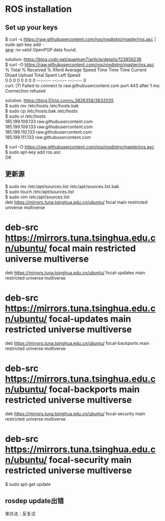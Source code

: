 
# ROS installation

## Set up your keys

$ curl -s https://raw.githubusercontent.com/ros/rosdistro/master/ros.asc | sudo apt-key add -  
gpg: no valid OpenPGP data found.  

solution: https://blog.csdn.net/quantum7/article/details/123856236  
$ curl -O https://raw.githubusercontent.com/ros/rosdistro/master/ros.asc  
  % Total    % Received % Xferd  Average Speed   Time    Time     Time  Current  
                                 Dload  Upload   Total   Spent    Left  Speed  
  0     0    0     0    0     0      0      0 --:--:-- --:--:-- --:--:--     0  
curl: (7) Failed to connect to raw.githubusercontent.com port 443 after 1 ms: Connection refused  

solution: https://blog.51cto.com/u_3826358/3832035  
$ sudo mv /etc/hosts /etc/hosts.bak  
$ sudo cp /etc/hosts.bak /etc/hosts  
$ sudo vi /etc/hosts  
185.199.108.133 raw.githubusercontent.com  
185.199.109.133 raw.githubusercontent.com  
185.199.110.133 raw.githubusercontent.com  
185.199.111.133 raw.githubusercontent.com  

$ curl -O https://raw.githubusercontent.com/ros/rosdistro/master/ros.asc  
$ sudo apt-key add ros.asc  
OK  

## 更新源

$ sudo mv /etc/apt/sources.list /etc/apt/sources.list.bak  
$ sudo touch /etc/apt/sources.list  
$ sudo vim /etc/apt/sources.list  
deb https://mirrors.tuna.tsinghua.edu.cn/ubuntu/ focal main restricted universe multiverse  
# deb-src https://mirrors.tuna.tsinghua.edu.cn/ubuntu/ focal main restricted universe multiverse  
deb https://mirrors.tuna.tsinghua.edu.cn/ubuntu/ focal-updates main restricted universe multiverse  
# deb-src https://mirrors.tuna.tsinghua.edu.cn/ubuntu/ focal-updates main restricted universe multiverse  
deb https://mirrors.tuna.tsinghua.edu.cn/ubuntu/ focal-backports main restricted universe multiverse  
# deb-src https://mirrors.tuna.tsinghua.edu.cn/ubuntu/ focal-backports main restricted universe multiverse  
deb https://mirrors.tuna.tsinghua.edu.cn/ubuntu/ focal-security main restricted universe multiverse  
# deb-src https://mirrors.tuna.tsinghua.edu.cn/ubuntu/ focal-security main restricted universe multiverse  
$ sudo apt-get update  

## rosdep update出错

笨办法：反复试  
